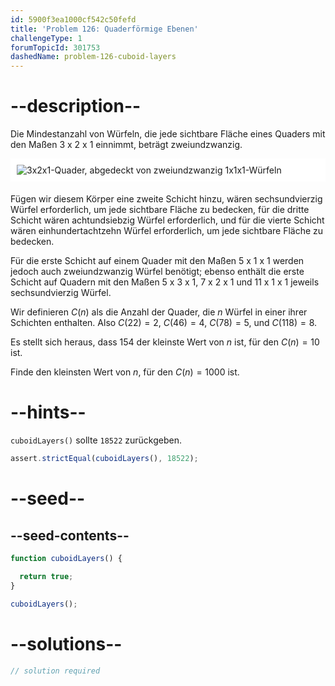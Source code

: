 ```yaml
---
id: 5900f3ea1000cf542c50fefd
title: 'Problem 126: Quaderförmige Ebenen'
challengeType: 1
forumTopicId: 301753
dashedName: problem-126-cuboid-layers
---
```


# --description--

Die Mindestanzahl von Würfeln, die jede sichtbare Fläche eines Quaders mit den Maßen 3 x 2 x 1 einnimmt, beträgt zweiundzwanzig.

<img alt="3x2x1-Quader, abgedeckt von zweiundzwanzig 1x1x1-Würfeln" src="https://cdn.freecodecamp.org/curriculum/project-euler/cuboid-layers.png" style="background-color: white; padding: 10px; display: block; margin-right: auto; margin-left: auto; margin-bottom: 1.2rem;" />

Fügen wir diesem Körper eine zweite Schicht hinzu, wären sechsundvierzig Würfel erforderlich, um jede sichtbare Fläche zu bedecken, für die dritte Schicht wären achtundsiebzig Würfel erforderlich, und für die vierte Schicht wären einhundertachtzehn Würfel erforderlich, um jede sichtbare Fläche zu bedecken.

Für die erste Schicht auf einem Quader mit den Maßen 5 x 1 x 1 werden jedoch auch zweiundzwanzig Würfel benötigt; ebenso enthält die erste Schicht auf Quadern mit den Maßen 5 x 3 x 1, 7 x 2 x 1 und 11 x 1 x 1 jeweils sechsundvierzig Würfel.

Wir definieren $C(n)$ als die Anzahl der Quader, die $n$ Würfel in einer ihrer Schichten enthalten. Also $C(22) = 2$, $C(46) = 4$, $C(78) = 5$, und $C(118) = 8$.

Es stellt sich heraus, dass 154 der kleinste Wert von $n$ ist, für den $C(n) = 10$ ist.

Finde den kleinsten Wert von $n$, für den $C(n) = 1000$ ist.

# --hints--

`cuboidLayers()` sollte `18522` zurückgeben.

```js
assert.strictEqual(cuboidLayers(), 18522);
```

# --seed--

## --seed-contents--

```js
function cuboidLayers() {

  return true;
}

cuboidLayers();
```

# --solutions--

```js
// solution required
```
